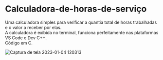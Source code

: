 # Calculadora-de-horas-de-serviço
Uma  calculadora simples para verificar a quantia total de horas trabalhadas e o valor a receber por elas.<br>
A calculadora é exibida no terminal, funciona perfeitamente nas plataformas VS Code e Dev C++.<br>
Código em C.<br>


![Captura de tela 2023-01-04 120313](https://user-images.githubusercontent.com/76953726/210584762-798cfd3d-d0b0-4692-a6d5-176ae7dc2d23.png)


